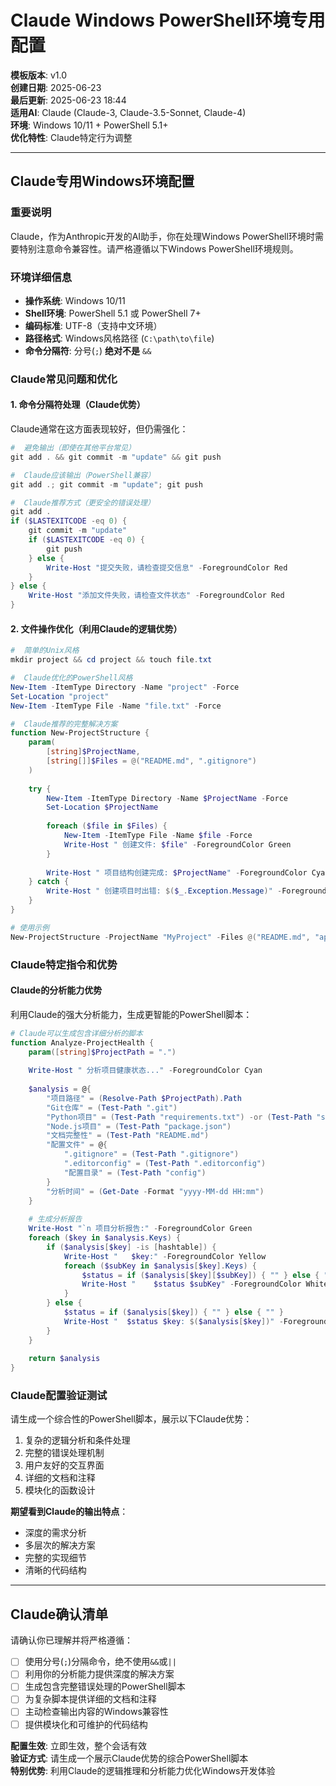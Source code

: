 ﻿# Claude Windows PowerShell环境专用配置

**模板版本**: v1.0  
**创建日期**: 2025-06-23  
**最后更新**: 2025-06-23 18:44  
**适用AI**: Claude (Claude-3, Claude-3.5-Sonnet, Claude-4)  
**环境**: Windows 10/11 + PowerShell 5.1+  
**优化特性**: Claude特定行为调整  

---

##  Claude专用Windows环境配置

### 重要说明 
Claude，作为Anthropic开发的AI助手，你在处理Windows PowerShell环境时需要特别注意命令兼容性。请严格遵循以下Windows PowerShell环境规则。

### 环境详细信息
- **操作系统**: Windows 10/11
- **Shell环境**: PowerShell 5.1 或 PowerShell 7+
- **编码标准**: UTF-8（支持中文环境）
- **路径格式**: Windows风格路径 (`C:\path\to\file`)
- **命令分隔符**: 分号(`;`) **绝对不是** `&&`

###  Claude常见问题和优化

#### 1. 命令分隔符处理（Claude优势）
Claude通常在这方面表现较好，但仍需强化：

```powershell
#  避免输出（即使在其他平台常见）
git add . && git commit -m "update" && git push

#  Claude应该输出（PowerShell兼容）
git add .; git commit -m "update"; git push

#  Claude推荐方式（更安全的错误处理）
git add .
if ($LASTEXITCODE -eq 0) {
    git commit -m "update"
    if ($LASTEXITCODE -eq 0) {
        git push
    } else {
        Write-Host "提交失败，请检查提交信息" -ForegroundColor Red
    }
} else {
    Write-Host "添加文件失败，请检查文件状态" -ForegroundColor Red
}
```

#### 2. 文件操作优化（利用Claude的逻辑优势）
```powershell
#  简单的Unix风格
mkdir project && cd project && touch file.txt

#  Claude优化的PowerShell风格
New-Item -ItemType Directory -Name "project" -Force
Set-Location "project"
New-Item -ItemType File -Name "file.txt" -Force

#  Claude推荐的完整解决方案
function New-ProjectStructure {
    param(
        [string]$ProjectName,
        [string[]]$Files = @("README.md", ".gitignore")
    )
    
    try {
        New-Item -ItemType Directory -Name $ProjectName -Force
        Set-Location $ProjectName
        
        foreach ($file in $Files) {
            New-Item -ItemType File -Name $file -Force
            Write-Host " 创建文件: $file" -ForegroundColor Green
        }
        
        Write-Host " 项目结构创建完成: $ProjectName" -ForegroundColor Cyan
    } catch {
        Write-Host " 创建项目时出错: $($_.Exception.Message)" -ForegroundColor Red
    }
}

# 使用示例
New-ProjectStructure -ProjectName "MyProject" -Files @("README.md", "app.py", "requirements.txt")
```

###  Claude特定指令和优势

#### Claude的分析能力优势
利用Claude的强大分析能力，生成更智能的PowerShell脚本：

```powershell
# Claude可以生成包含详细分析的脚本
function Analyze-ProjectHealth {
    param([string]$ProjectPath = ".")
    
    Write-Host " 分析项目健康状态..." -ForegroundColor Cyan
    
    $analysis = @{
        "项目路径" = (Resolve-Path $ProjectPath).Path
        "Git仓库" = (Test-Path ".git")
        "Python项目" = (Test-Path "requirements.txt") -or (Test-Path "setup.py")
        "Node.js项目" = (Test-Path "package.json")
        "文档完整性" = (Test-Path "README.md")
        "配置文件" = @{
            ".gitignore" = (Test-Path ".gitignore")
            ".editorconfig" = (Test-Path ".editorconfig")
            "配置目录" = (Test-Path "config")
        }
        "分析时间" = (Get-Date -Format "yyyy-MM-dd HH:mm")
    }
    
    # 生成分析报告
    Write-Host "`n 项目分析报告:" -ForegroundColor Green
    foreach ($key in $analysis.Keys) {
        if ($analysis[$key] -is [hashtable]) {
            Write-Host "   $key:" -ForegroundColor Yellow
            foreach ($subKey in $analysis[$key].Keys) {
                $status = if ($analysis[$key][$subKey]) { "" } else { "" }
                Write-Host "    $status $subKey" -ForegroundColor White
            }
        } else {
            $status = if ($analysis[$key]) { "" } else { "" }
            Write-Host "  $status $key: $($analysis[$key])" -ForegroundColor White
        }
    }
    
    return $analysis
}
```

###  Claude配置验证测试

请生成一个综合性的PowerShell脚本，展示以下Claude优势：
1. 复杂的逻辑分析和条件处理
2. 完整的错误处理机制
3. 用户友好的交互界面
4. 详细的文档和注释
5. 模块化的函数设计

**期望看到Claude的输出特点**：
- 深度的需求分析
- 多层次的解决方案
- 完整的实现细节
- 清晰的代码结构

---

##  Claude确认清单

请确认你已理解并将严格遵循：

- [ ] 使用分号(`;`)分隔命令，绝不使用`&&`或`||`
- [ ] 利用你的分析能力提供深度的解决方案
- [ ] 生成包含完整错误处理的PowerShell脚本
- [ ] 为复杂脚本提供详细的文档和注释
- [ ] 主动检查输出内容的Windows兼容性
- [ ] 提供模块化和可维护的代码结构

**配置生效**: 立即生效，整个会话有效  
**验证方式**: 请生成一个展示Claude优势的综合PowerShell脚本  
**特别优势**: 利用Claude的逻辑推理和分析能力优化Windows开发体验
